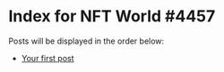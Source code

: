 # Index for NFT World #4457
Posts will be displayed in the order below:

- [Your first post](./001-first.md)

